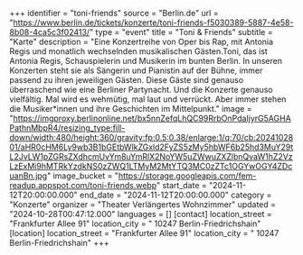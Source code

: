 +++
identifier = "toni-friends"
source = "Berlin.de"
url = "https://www.berlin.de/tickets/konzerte/toni-friends-f5030389-5887-4e58-8b08-4ca5c3f02413/"
type = "event"
title = "Toni & Friends"
subtitle = "Karte"
description = "Eine Konzertreihe von Oper bis Rap, mit Antonia Regis und monatlich wechselnden musikalischen Gästen.Toni, das ist Antonia Regis, Schauspielerin und Musikerin im bunten Berlin. In unseren Konzerten steht sie als Sängerin und Pianistin auf der Bühne, immer passend zu ihren jeweiligen Gästen. Diese Gäste sind genauso überraschend wie eine Berliner Partynacht. Und die Konzerte genauso vielfältig. Mal wird es wehmütig, mal laut und verrückt. Aber immer stehen die Musiker*innen und ihre Geschichten im Mittelpunkt."
image = "https://imgproxy.berlinonline.net/bx5nnZefqLhQC99RrbOnPdaIjyrG5AGHAPathnMbpR4/resizing_type:fill-down/width:480/height:360/gravity:fp:0.5:0.38/enlarge:1/q:70/cb:2024102801/aHR0cHM6Ly9wb3B1bGEtbWlkZGxld2FyZS5zMy5hbWF6b25hd3MuY29tL2JvLW1pZGRsZXdhcmUvYm8uYmRlX2NoYW5uZWwuZXZlbnQvaW1hZ2VzLzExMi9hMTRkYzdkNS0zZWQ1LTMyM2MtYTQ3MC0zZTc1OGYwOGY4ZDcuanBn.jpg"
image_bucket = "https://storage.googleapis.com/fem-readup.appspot.com/toni-friends.webp"
start_date = "2024-11-12T20:00:00.000"
end_date = "2024-11-12T20:00:00.000"
category = "Konzerte"
organizer = "Theater Verlängertes Wohnzimmer"
updated = "2024-10-28T00:47:12.000"
languages = []
[contact]
location_street = "Frankfurter Allee 91"
location_city = " 10247 Berlin-Friedrichshain"
[location]
location_street = "Frankfurter Allee 91"
location_city = " 10247 Berlin-Friedrichshain"
+++